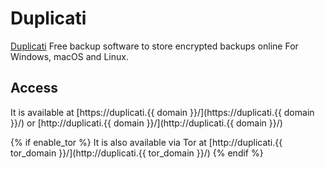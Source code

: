 # Duplicati

[Duplicati](https://www.duplicati.com/) Free backup software to store encrypted backups online
For Windows, macOS and Linux.

## Access

It is available at [https://duplicati.{{ domain }}/](https://duplicati.{{ domain }}/) or [http://duplicati.{{ domain }}/](http://duplicati.{{ domain }}/)

{% if enable_tor %}
It is also available via Tor at [http://duplicati.{{ tor_domain }}/](http://duplicati.{{ tor_domain }}/)
{% endif %}
